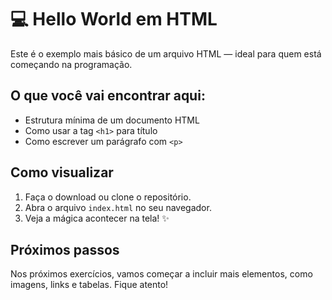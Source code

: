# 💻 Hello World em HTML

Este é o exemplo mais básico de um arquivo HTML — ideal para quem está começando na programação.

## O que você vai encontrar aqui:

- Estrutura mínima de um documento HTML
- Como usar a tag `<h1>` para título
- Como escrever um parágrafo com `<p>`

## Como visualizar

1. Faça o download ou clone o repositório.
2. Abra o arquivo `index.html` no seu navegador.
3. Veja a mágica acontecer na tela! ✨

## Próximos passos

Nos próximos exercícios, vamos começar a incluir mais elementos, como imagens, links e tabelas. Fique atento!
